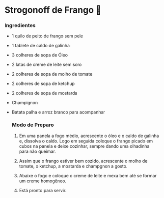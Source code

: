# Strogonoff de Frango :chicken:

 

### Ingredientes ###

- 1 quilo de peito de frango sem pele

- 1 tablete de caldo de galinha

- 3 colheres de sopa de Óleo

- 2 latas de creme de leite sem soro

- 2 colheres de sopa de molho de tomate

- 2 colheres de sopa de ketchup

- 2 colheres de sopa de mostarda

- Champignon

- Batata palha e arroz branco para acompanhar

  ### Modo de Preparo ###

  1. Em uma panela a fogo médio, acrescente o óleo e o caldo de galinha e, dissolva o caldo. Logo em seguida coloque o frango picado em cubos na panela e deixe cozinhar, sempre dando uma olhadinha para não queimar.

  2. Assim que o frango estiver bem cozido, acrescente o molho de tomate, o ketchup, a mostarda e champgnon a gosto.

  3. Abaixe o fogo e coloque o creme de leite e mexa bem até se formar um creme homogêneo.

  4. Está pronto para servir.

      

  

  